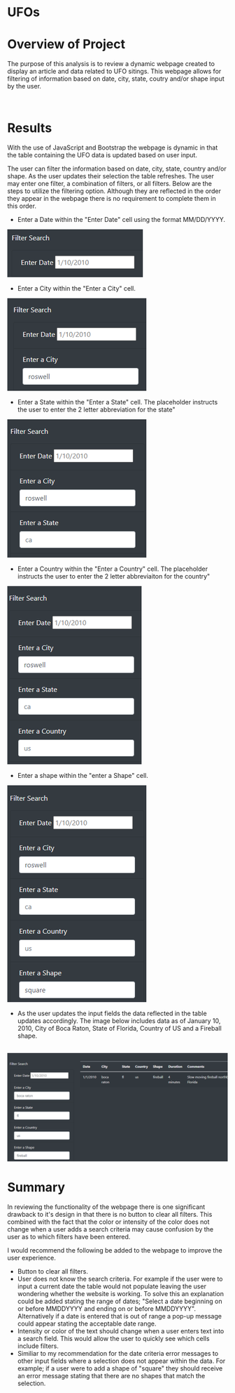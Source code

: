 # UFOs
<h1>Overview of Project</h1>
<p>The purpose of this analysis is to review a dynamic webpage created to display an article and data related to UFO sitings.  This webpage allows for filtering of information based on date, city, state, coutry and/or shape input by the user.</p>
<br>
<h1>Results</h1>
<p>With the use of JavaScript and Bootstrap the webpage is dynamic in that the table containing the UFO data is updated based on user input.<p>
<p>The user can filter the information based on date, city, state, country and/or shape.  As the user updates their selection the table refreshes.  The user may enter one filter, a combination of filters, or all filters. Below are the steps to utilize the filtering option.  Although they are reflected in the order they appear in the webpage there is no requirement to complete them in this order.</p>
<ul>
  <li>Enter a Date within the "Enter Date" cell using the format MM/DD/YYYY.</li>
</ul>  
  <img src="https://github.com/bedwardssmith/UFOs/blob/main/static/images/Filter_by_date.png" alt="Enter a  Date">
<ul> 
  <li>Enter a City within the "Enter a City" cell.</li>
</ul>  
  <img src="https://github.com/bedwardssmith/UFOs/blob/main/static/images/Filter_by_city.png" alt="Enter a City">
<ul>  
  <li>Enter a State within the "Enter a State" cell.  The placeholder instructs the user to enter the 2 letter abbreviation for the state"</li>
</ul>  
  <img src="https://github.com/bedwardssmith/UFOs/blob/main/static/images/Filter_by_state.png" alt="Enter a State">
<ul>  
  <li>Enter a Country within the "Enter a Country" cell.  The placeholder instructs the user to enter the 2 letter abbreviaiton for the country"</li>
</ul>  
  <img src="https://github.com/bedwardssmith/UFOs/blob/main/static/images/Filter_by_country.png" alt="Enter a Country">
<ul>  
  <li>Enter a shape within the "enter a Shape" cell.</li>
</ul>  
  <img src="https://github.com/bedwardssmith/UFOs/blob/main/static/images/Filter_by_shape.png" alt="Enter a Shape">
 <ul> 
  <li>As the user updates the input fields the data reflected in the table updates accordingly.  The image below includes data as of January 10, 2010, City of Boca Raton, State of Florida, Country of US and a Fireball shape.</li>
  </ul>
  <br>
  <img src="https://github.com/bedwardssmith/UFOs/blob/main/static/images/All_filters.png" alt="All filters">


<h1>Summary</h1>
<p>In reviewing the functionality of the webpage there is one significant drawback to it's design in that there is no button to clear all filters.  This combined with the fact that the color or intensity of the color does not change when a user adds a search criteria may cause confusion by the user as to which filters have been entered.</p>
<p>I would recommend the following be added to the webpage to improve the user experience.</p>
<ul>
  <li>Button to clear all filters.
  <li>User does not know the search criteria.  For example if the user were to input a current date the table would not populate leaving the user wondering whether the website is working.  To solve this an explanation could be added stating the range of dates; "Select a date beginning on or before MMDDYYYY and ending on or before MMDDYYYY".  Alternatively if a date is entered that is out of range a pop-up message could appear stating the acceptable date range.</li>
  <li>Intensity or color of the text should change when a user enters text into a search field.  This would allow the user to quickly see which cells include filters.</li>
  <li>Similiar to my recommendation for the date criteria error messages to other input fields where a selection does not appear within the data.  For example; if a user were to add a shape of "square" they should receive an error message stating that there are no shapes that match the selection.</li>
</ul>
  
